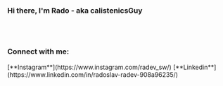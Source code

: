 <h3>Hi there, I'm Rado - aka calistenicsGuy</h3> 

</br>
</br>

<h3>Connect with me:</h3>
[**Instagram**](https://www.instagram.com/radev_sw/)
[**Linkedin**](https://www.linkedin.com/in/radoslav-radev-908a96235/)